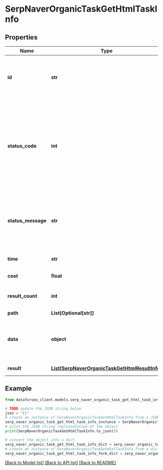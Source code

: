 # SerpNaverOrganicTaskGetHtmlTaskInfo


## Properties

Name | Type | Description | Notes
------------ | ------------- | ------------- | -------------
**id** | **str** | task identifier unique task identifier in our system in the UUID format | [optional] 
**status_code** | **int** | status code of the task generated by DataForSEO, can be within the following range: 10000-60000 you can find the full list of the response codes here | [optional] 
**status_message** | **str** | informational message of the task you can find the full list of general informational messages here | [optional] 
**time** | **str** | execution time, seconds | [optional] 
**cost** | **float** | total tasks cost, USD | [optional] 
**result_count** | **int** | number of elements in the result array | [optional] 
**path** | **List[Optional[str]]** | URL path | [optional] 
**data** | **object** | contains the same parameters that you specified in the POST request | [optional] 
**result** | [**List[SerpNaverOrganicTaskGetHtmlResultInfo]**](SerpNaverOrganicTaskGetHtmlResultInfo.md) | array of results | [optional] 

## Example

```python
from dataforseo_client.models.serp_naver_organic_task_get_html_task_info import SerpNaverOrganicTaskGetHtmlTaskInfo

# TODO update the JSON string below
json = "{}"
# create an instance of SerpNaverOrganicTaskGetHtmlTaskInfo from a JSON string
serp_naver_organic_task_get_html_task_info_instance = SerpNaverOrganicTaskGetHtmlTaskInfo.from_json(json)
# print the JSON string representation of the object
print(SerpNaverOrganicTaskGetHtmlTaskInfo.to_json())

# convert the object into a dict
serp_naver_organic_task_get_html_task_info_dict = serp_naver_organic_task_get_html_task_info_instance.to_dict()
# create an instance of SerpNaverOrganicTaskGetHtmlTaskInfo from a dict
serp_naver_organic_task_get_html_task_info_form_dict = serp_naver_organic_task_get_html_task_info.from_dict(serp_naver_organic_task_get_html_task_info_dict)
```
[[Back to Model list]](../README.md#documentation-for-models) [[Back to API list]](../README.md#documentation-for-api-endpoints) [[Back to README]](../README.md)


